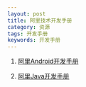 ```yaml
---
layout: post
title: 阿里技术开发手册
category: 资源
tags: 开发手册
keywords: 开发手册
---
```


1. <a href="{{site.res_url}}/assets/Android_v9.pdf" target="_blank">阿里Android开发手册</a>

2. <a href="{{site.res_url}}/assets/Java_1512024443940.pdf" target="_blank">阿里Java开发手册</a>


